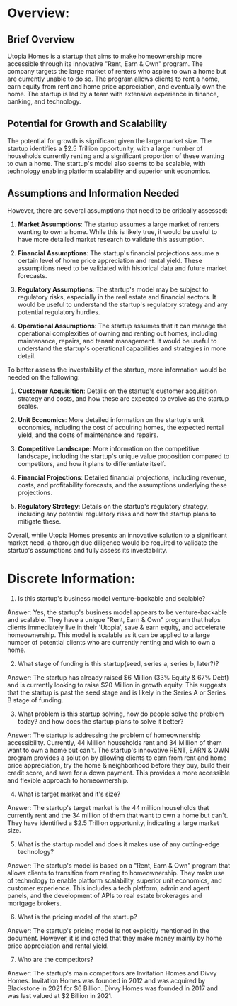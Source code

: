 # Overview: 

## Brief Overview

Utopia Homes is a startup that aims to make homeownership more accessible through its innovative "Rent, Earn & Own" program. The company targets the large market of renters who aspire to own a home but are currently unable to do so. The program allows clients to rent a home, earn equity from rent and home price appreciation, and eventually own the home. The startup is led by a team with extensive experience in finance, banking, and technology.

## Potential for Growth and Scalability

The potential for growth is significant given the large market size. The startup identifies a $2.5 Trillion opportunity, with a large number of households currently renting and a significant proportion of these wanting to own a home. The startup's model also seems to be scalable, with technology enabling platform scalability and superior unit economics.

## Assumptions and Information Needed

However, there are several assumptions that need to be critically assessed:

1. **Market Assumptions**: The startup assumes a large market of renters wanting to own a home. While this is likely true, it would be useful to have more detailed market research to validate this assumption. 

2. **Financial Assumptions**: The startup's financial projections assume a certain level of home price appreciation and rental yield. These assumptions need to be validated with historical data and future market forecasts.

3. **Regulatory Assumptions**: The startup's model may be subject to regulatory risks, especially in the real estate and financial sectors. It would be useful to understand the startup's regulatory strategy and any potential regulatory hurdles.

4. **Operational Assumptions**: The startup assumes that it can manage the operational complexities of owning and renting out homes, including maintenance, repairs, and tenant management. It would be useful to understand the startup's operational capabilities and strategies in more detail.

To better assess the investability of the startup, more information would be needed on the following:

1. **Customer Acquisition**: Details on the startup's customer acquisition strategy and costs, and how these are expected to evolve as the startup scales.

2. **Unit Economics**: More detailed information on the startup's unit economics, including the cost of acquiring homes, the expected rental yield, and the costs of maintenance and repairs.

3. **Competitive Landscape**: More information on the competitive landscape, including the startup's unique value proposition compared to competitors, and how it plans to differentiate itself.

4. **Financial Projections**: Detailed financial projections, including revenue, costs, and profitability forecasts, and the assumptions underlying these projections.

5. **Regulatory Strategy**: Details on the startup's regulatory strategy, including any potential regulatory risks and how the startup plans to mitigate these.

Overall, while Utopia Homes presents an innovative solution to a significant market need, a thorough due diligence would be required to validate the startup's assumptions and fully assess its investability.

# Discrete Information:

1. Is this startup's business model venture-backable and scalable?

Answer: Yes, the startup's business model appears to be venture-backable and scalable. They have a unique "Rent, Earn & Own" program that helps clients immediately live in their 'Utopia', save & earn equity, and accelerate homeownership. This model is scalable as it can be applied to a large number of potential clients who are currently renting and wish to own a home.

2. What stage of funding is this startup(seed, series a, series b, later?)?

Answer: The startup has already raised $6 Million (33% Equity & 67% Debt) and is currently looking to raise $20 Million in growth equity. This suggests that the startup is past the seed stage and is likely in the Series A or Series B stage of funding.

3. What problem is this startup solving, how do people solve the problem today? and how does the startup plans to solve it better?

Answer: The startup is addressing the problem of homeownership accessibility. Currently, 44 Million households rent and 34 Million of them want to own a home but can't. The startup's innovative RENT, EARN & OWN program provides a solution by allowing clients to earn from rent and home price appreciation, try the home & neighborhood before they buy, build their credit score, and save for a down payment. This provides a more accessible and flexible approach to homeownership.

4. What is target market and it's size?

Answer: The startup's target market is the 44 million households that currently rent and the 34 million of them that want to own a home but can't. They have identified a $2.5 Trillion opportunity, indicating a large market size.

5. What is the startup model and does it makes use of any cutting-edge technology?

Answer: The startup's model is based on a "Rent, Earn & Own" program that allows clients to transition from renting to homeownership. They make use of technology to enable platform scalability, superior unit economics, and customer experience. This includes a tech platform, admin and agent panels, and the development of APIs to real estate brokerages and mortgage brokers.

6. What is the pricing model of the startup?

Answer: The startup's pricing model is not explicitly mentioned in the document. However, it is indicated that they make money mainly by home price appreciation and rental yield.

7. Who are the competitors?

Answer: The startup's main competitors are Invitation Homes and Divvy Homes. Invitation Homes was founded in 2012 and was acquired by Blackstone in 2021 for $6 Billion. Divvy Homes was founded in 2017 and was last valued at $2 Billion in 2021.